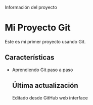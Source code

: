 Información del proyecto

   # Mi Proyecto Git
   
   Este es mi primer proyecto usando Git.
   
   ## Características
   - Aprendiendo Git paso a paso 
 
     ## Última actualización
     Editado desde GitHub web interface

